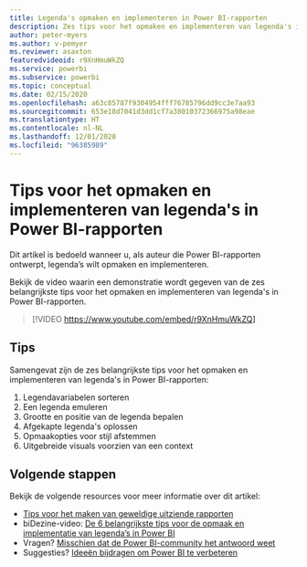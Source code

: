 ```yaml
---
title: Legenda's opmaken en implementeren in Power BI-rapporten
description: Zes tips voor het opmaken en implementeren van legenda's in Power BI-rapportvisuals, in Power BI Desktop of de Power BI-service.
author: peter-myers
ms.author: v-pemyer
ms.reviewer: asaxton
featuredvideoid: r9XnHmuWkZQ
ms.service: powerbi
ms.subservice: powerbi
ms.topic: conceptual
ms.date: 02/15/2020
ms.openlocfilehash: a63c85787f9304954fff76785796dd9cc3e7aa93
ms.sourcegitcommit: 653e18d7041d3dd1cf7a38010372366975a98eae
ms.translationtype: HT
ms.contentlocale: nl-NL
ms.lasthandoff: 12/01/2020
ms.locfileid: "96385989"
---
```

# <a name="tips-to-format-and-implement-legends-in-power-bi-reports"></a>Tips voor het opmaken en implementeren van legenda's in Power BI-rapporten

Dit artikel is bedoeld wanneer u, als auteur die Power BI-rapporten ontwerpt, legenda’s wilt opmaken en implementeren.

Bekijk de video waarin een demonstratie wordt gegeven van de zes belangrijkste tips voor het opmaken en implementeren van legenda's in Power BI-rapporten.

> [!VIDEO https://www.youtube.com/embed/r9XnHmuWkZQ]

## <a name="tips"></a>Tips

Samengevat zijn de zes belangrijkste tips voor het opmaken en implementeren van legenda's in Power BI-rapporten:

1. Legendavariabelen sorteren
1. Een legenda emuleren
1. Grootte en positie van de legenda bepalen
1. Afgekapte legenda's oplossen
1. Opmaakopties voor stijl afstemmen
1. Uitgebreide visuals voorzien van een context

## <a name="next-steps"></a>Volgende stappen

Bekijk de volgende resources voor meer informatie over dit artikel:

- [Tips voor het maken van geweldige uitziende rapporten](../create-reports/desktop-tips-and-tricks-for-creating-reports.md)
- biDezine-video: [De 6 belangrijkste tips voor de opmaak en implementatie van legenda’s in Power BI](https://www.youtube.com/watch?v=r9XnHmuWkZQ)
- Vragen? [Misschien dat de Power BI-community het antwoord weet](https://community.powerbi.com/)
- Suggesties? [Ideeën bijdragen om Power BI te verbeteren](https://ideas.powerbi.com)


